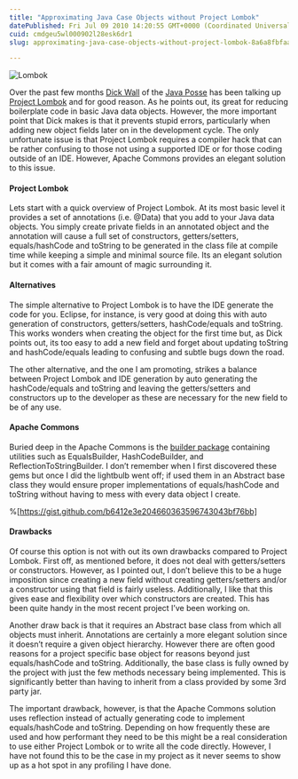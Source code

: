 ```yaml
---
title: "Approximating Java Case Objects without Project Lombok"
datePublished: Fri Jul 09 2010 14:20:55 GMT+0000 (Coordinated Universal Time)
cuid: cmdgeu5wl000902l28esk6dr1
slug: approximating-java-case-objects-without-project-lombok-8a6a8fbfaae7

---
```


![Lombok](https://cdn.hashnode.com/res/hashnode/image/upload/v1753302160222/b0058649-f1c9-4dd9-86f0-1644d17c2dea.jpeg)

Over the past few months [Dick Wall](http://dickwallsblog.blogspot.com/) of the [Java Posse](http://javaposse.com/) has been talking up [Project Lombok](http://projectlombok.org/) and for good reason. As he points out, its great for reducing boilerplate code in basic Java data objects. However, the more important point that Dick makes is that it prevents stupid errors, particularly when adding new object fields later on in the development cycle. The only unfortunate issue is that Project Lombok requires a compiler hack that can be rather confusing to those not using a supported IDE or for those coding outside of an IDE. However, Apache Commons provides an elegant solution to this issue.

#### Project Lombok

Lets start with a quick overview of Project Lombok. At its most basic level it provides a set of annotations (i.e. @Data) that you add to your Java data objects. You simply create private fields in an annotated object and the annotation will cause a full set of constructors, getters/setters, equals/hashCode and toString to be generated in the class file at compile time while keeping a simple and minimal source file. Its an elegant solution but it comes with a fair amount of magic surrounding it.

#### Alternatives

The simple alternative to Project Lombok is to have the IDE generate the code for you. Eclipse, for instance, is very good at doing this with auto generation of constructors, getters/setters, hashCode/equals and toString. This works wonders when creating the object for the first time but, as Dick points out, its too easy to add a new field and forget about updating toString and hashCode/equals leading to confusing and subtle bugs down the road.

The other alternative, and the one I am promoting, strikes a balance between Project Lombok and IDE generation by auto generating the hashCode/equals and toString and leaving the getters/setters and constructors up to the developer as these are necessary for the new field to be of any use.

#### Apache Commons

Buried deep in the Apache Commons is the [builder package](http://commons.apache.org/lang/api-2.4/org/apache/commons/lang/builder/package-summary.html) containing utilities such as EqualsBuilder, HashCodeBuilder, and ReflectionToStringBuilder. I don’t remember when I first discovered these gems but once I did the lightbulb went off; if used them in an Abstract base class they would ensure proper implementations of equals/hashCode and toString without having to mess with every data object I create.

%[https://gist.github.com/b6412e3e204660363596743043bf76bb]

#### Drawbacks

Of course this option is not with out its own drawbacks compared to Project Lombok. First off, as mentioned before, it does not deal with getters/setters or constructors. However, as I pointed out, I don’t believe this to be a huge imposition since creating a new field without creating getters/setters and/or a constructor using that field is fairly useless. Additionally, I like that this gives ease and flexibility over which constructors are created. This has been quite handy in the most recent project I’ve been working on.

Another draw back is that it requires an Abstract base class from which all objects must inherit. Annotations are certainly a more elegant solution since it doesn’t require a given object hierarchy. However there are often good reasons for a project specific base object for reasons beyond just equals/hashCode and toString. Additionally, the base class is fully owned by the project with just the few methods necessary being implemented. This is significantly better than having to inherit from a class provided by some 3rd party jar.

The important drawback, however, is that the Apache Commons solution uses reflection instead of actually generating code to implement equals/hashCode and toString. Depending on how frequently these are used and how performant they need to be this might be a real consideration to use either Project Lombok or to write all the code directly. However, I have not found this to be the case in my project as it never seems to show up as a hot spot in any profiling I have done.